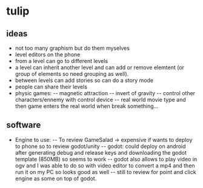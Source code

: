 # tulip

## ideas

- not too many graphism but do them myselves
- level editors on the phone
- from a level can go to different levels
- a level can inherit another level and can add or remove elemtent (or group of elements so need grouping as well).
- between levels can add stories so can do a story mode
- people can share their levels
- physic games:
-- magnetic attraction
-- invert of gravity
-- control other characters/ennemy with control device
-- real world movie type and then game enters the real world when break something...
## software

- Engine to use:
-- To review GameSalad -> expensive if wants to deploy to phone so to review godot/unity
-- godot: could deploy on android after generating debug and release keys and downloading the godot template (850MB) so seems to work
-- godot also allows to play video in ogv and I was able to do so with video editor to convert a mp4 and then run it on my PC so looks good as well
-- still to review for point and click engine as some on top of godot.
